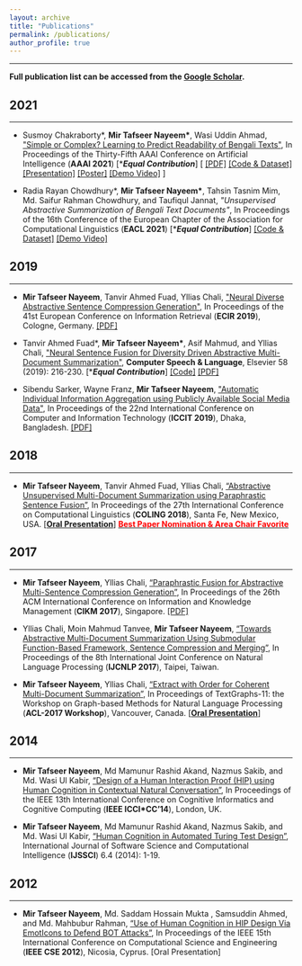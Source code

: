 ```yaml
---
layout: archive
title: "Publications"
permalink: /publications/
author_profile: true
---
```


-----------

**Full publication list can be accessed from the [Google Scholar](https://scholar.google.com/citations?hl=en&user=qoeylgEAAAAJ&view_op=list_works).**

## 2021
-----------
* Susmoy Chakraborty\*, **Mir Tafseer Nayeem\***, Wasi Uddin Ahmad, ["Simple or Complex? Learning to Predict Readability of Bengali Texts"](https://arxiv.org/abs/2012.07701), In Proceedings of the Thirty-Fifth AAAI Conference on Artificial Intelligence (**AAAI 2021**) [\****Equal Contribution***] [<span style="color:Red"> [[PDF]](https://arxiv.org/pdf/2012.07701.pdf) [[Code & Dataset]](https://github.com/tafseer-nayeem/BengaliReadability) [[Presentation]](https://tafseer-nayeem.github.io/files/AAAI2021/aaai2021_full.pdf) [[Poster]](https://tafseer-nayeem.github.io/files/AAAI2021/aaai2021_poster.pdf) [[Demo Video]](https://youtu.be/U05Pf9Y4tCQ) </span>]

* Radia Rayan Chowdhury\*, **Mir Tafseer Nayeem\***, Tahsin Tasnim Mim, Md. Saifur Rahman Chowdhury, and Taufiqul Jannat, *"Unsupervised Abstractive Summarization of Bengali Text Documents"*, In Proceedings of the 16th Conference of the European Chapter of the Association for Computational Linguistics (**EACL 2021**) [\****Equal Contribution***] [[Code & Dataset]](https://github.com/tafseer-nayeem/BengaliSummarization) [[Demo Video]](https://youtu.be/LrnskktiXcg)


## 2019
-----------
*  **Mir Tafseer Nayeem**, Tanvir Ahmed Fuad, Yllias Chali, ["Neural Diverse Abstractive Sentence Compression Generation"](https://link.springer.com/chapter/10.1007/978-3-030-15719-7_14), In Proceedings of the 41st European Conference on Information Retrieval (**ECIR 2019**), Cologne, Germany. [[PDF]](https://tafseer-nayeem.github.io/files/ECIR_2019_paper.pdf)

*  Tanvir Ahmed Fuad\*, **Mir Tafseer Nayeem\***, Asif Mahmud, and Yllias Chali, ["Neural Sentence Fusion for Diversity Driven Abstractive Multi-Document Summarization"](https://www.sciencedirect.com/science/article/pii/S0885230818303449), **Computer Speech & Language**, Elsevier 58 (2019): 216-230. [\****Equal Contribution***] [[Code]](https://github.com/tafseer-nayeem/NeuFuse-CSL2019) [[PDF]](https://tafseer-nayeem.github.io/files/CSL_Journal_2019.pdf)

*  Sibendu Sarker, Wayne Franz, **Mir Tafseer Nayeem**, ["Automatic Individual Information Aggregation using Publicly Available Social Media Data"](https://ieeexplore.ieee.org/document/9038402), In Proceedings of the 22nd International Conference on Computer and Information Technology (**ICCIT 2019**), Dhaka, Bangladesh. [[PDF]](https://tafseer-nayeem.github.io/files/ICCIT_2019_paper.pdf)


## 2018
-----------
*  **Mir Tafseer Nayeem**, Tanvir Ahmed Fuad, Yllias Chali,  [“Abstractive Unsupervised Multi-Document Summarization using Paraphrastic Sentence Fusion”](http://aclweb.org/anthology/C18-1102), In Proceedings of the 27th International Conference on Computational Linguistics (**COLING 2018**), Santa Fe, New Mexico, USA. [[**Oral Presentation**]](https://tafseer-nayeem.github.io/files/COLING_2018_Presentation.pdf) [<span style="color:Red"> **Best Paper Nomination & Area Chair Favorite** </span>](http://coling2018.org/coling-2018-best-papers/) 


## 2017
-----------
*  **Mir Tafseer Nayeem**, Yllias Chali,  [“Paraphrastic Fusion for Abstractive Multi-Sentence Compression Generation”](https://dl.acm.org/citation.cfm?id=3133106), In Proceedings of the 26th ACM International Conference on Information and Knowledge Management (**CIKM 2017**), Singapore. [[PDF]](https://tafseer-nayeem.github.io/files/CIKM_2017_paper.pdf)

*  Yllias Chali, Moin Mahmud Tanvee, **Mir Tafseer Nayeem**, [“Towards Abstractive Multi-Document Summarization Using Submodular Function-Based Framework, Sentence Compression and Merging”](http://www.aclweb.org/anthology/I17-2071), In Proceedings of the 8th International Joint Conference on Natural Language Processing (**IJCNLP 2017**), Taipei, Taiwan.

*  **Mir Tafseer Nayeem**, Yllias Chali,  [“Extract with Order for Coherent Multi-Document Summarization”](http://www.aclweb.org/anthology/W17-2407), In Proceedings of TextGraphs-11: the Workshop on Graph-based Methods for Natural Language Processing (**ACL-2017 Workshop**), Vancouver, Canada. [[**Oral Presentation**]](https://tafseer-nayeem.github.io/files/ACL_Workshop_2017_Presentation.pdf)


## 2014
-----------
*  **Mir Tafseer Nayeem**, Md Mamunur Rashid Akand, Nazmus Sakib, and Md. Wasi Ul Kabir, [“Design of a Human Interaction Proof (HIP) using Human Cognition in Contextual Natural Conversation”](https://ieeexplore.ieee.org/document/6921454/), In Proceedings of the IEEE 13th International Conference on Cognitive Informatics and Cognitive Computing (**IEEE ICCI*CC’14**), London, UK.

*  **Mir Tafseer Nayeem**, Md Mamunur Rashid Akand, Nazmus Sakib, and Md. Wasi Ul Kabir, [“Human Cognition in Automated Turing Test Design”](https://dl.acm.org/citation.cfm?id=2807119), International Journal of Software Science and Computational Intelligence (**IJSSCI**) 6.4 (2014): 1-19.


## 2012
-----------
*  **Mir Tafseer Nayeem**, Md. Saddam Hossain Mukta , Samsuddin Ahmed, and Md. Mahbubur Rahman, [“Use of Human Cognition in HIP Design Via EmotIcons to Defend BOT Attacks”](https://ieeexplore.ieee.org/document/6417291/), In Proceedings of the IEEE 15th International Conference on Computational Science and Engineering (**IEEE CSE 2012**), Nicosia, Cyprus. [Oral Presentation]